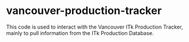 # vancouver-production-tracker
This code is used to interact with the Vancouver ITk Production Tracker, mainly to pull information from the ITk Production Database.
